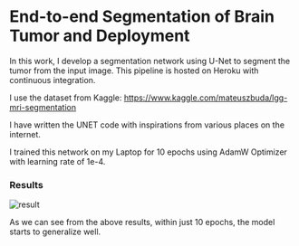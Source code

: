 # End-to-end Segmentation of Brain Tumor and Deployment

In this work, I develop a segmentation network using U-Net to segment the tumor from the input image. This pipeline is hosted on Heroku with continuous integration.

I use the dataset from Kaggle: https://www.kaggle.com/mateuszbuda/lgg-mri-segmentation

I have written the UNET code with inspirations from various places on the internet.

I trained this network on my Laptop for 10 epochs using AdamW Optimizer with learning rate of 1e-4.

### Results
![result](https://user-images.githubusercontent.com/22027039/116832322-f783b900-abb4-11eb-8361-4f19cce14f8b.PNG)

As we can see from the above results, within just 10 epochs, the model starts to generalize well.

